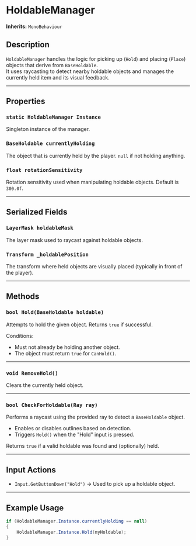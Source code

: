 # HoldableManager

**Inherits:** `MonoBehaviour`

## Description

`HoldableManager` handles the logic for picking up (`Hold`) and placing (`Place`) objects that derive from `BaseHoldable`.  
It uses raycasting to detect nearby holdable objects and manages the currently held item and its visual feedback.

---

## Properties

### `static HoldableManager Instance`
Singleton instance of the manager.

### `BaseHoldable currentlyHolding`
The object that is currently held by the player. `null` if not holding anything.

### `float rotationSensitivity`
Rotation sensitivity used when manipulating holdable objects. Default is `300.0f`.

---

## Serialized Fields

### `LayerMask holdableMask`
The layer mask used to raycast against holdable objects.

### `Transform _holdablePosition`
The transform where held objects are visually placed (typically in front of the player).

---

## Methods

### `bool Hold(BaseHoldable holdable)`
Attempts to hold the given object. Returns `true` if successful.

Conditions:
- Must not already be holding another object.
- The object must return `true` for `CanHold()`.

---

### `void RemoveHold()`
Clears the currently held object.

---

### `bool CheckForHoldable(Ray ray)`
Performs a raycast using the provided ray to detect a `BaseHoldable` object.
- Enables or disables outlines based on detection.
- Triggers `Hold()` when the "Hold" input is pressed.

Returns `true` if a valid holdable was found and (optionally) held.

---

## Input Actions

- `Input.GetButtonDown("Hold")` → Used to pick up a holdable object.

---

## Example Usage

```csharp
if (HoldableManager.Instance.currentlyHolding == null)
{
    HoldableManager.Instance.Hold(myHoldable);
}
